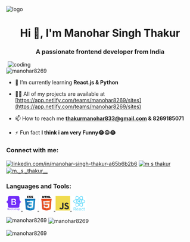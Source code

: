 ![logo](https://github.com/Manohar8269/Manohar8269/blob/main/Manohar.png)
<h1 align="center">Hi 👋, I'm Manohar Singh Thakur</h1>
<h3 align="center">A passionate frontend developer from India</h3>

<img align="right" alt="coding" width="500" src="https://media0.giphy.com/media/v1.Y2lkPTc5MGI3NjExdDF1bm9uajMxZTIwYTJ1a2Zma3NlZmNlZWRhNTJhcG1qdWl0a3BrMCZlcD12MV9pbnRlcm5hbF9naWZfYnlfaWQmY3Q9Zw/1oF1KAEYvmXBMo6uTS/giphy.gif">

<p align="left"> <img src="https://komarev.com/ghpvc/?username=manohar8269&label=Profile%20views&color=0e75b6&style=flat" alt="manohar8269" /> </p>

- 🌱 I’m currently learning **React.js & Python**

- 👨‍💻 All of my projects are available at [https://app.netlify.com/teams/manohar8269/sites](https://app.netlify.com/teams/manohar8269/sites)

- 📫 How to reach me **thakurmanohar833@gmail.com & 8269185071**

- ⚡ Fun fact **I think i am very Funny😂😒😂**

<h3 align="left">Connect with me:</h3>
<p align="left">
<a href="https://linkedin.com/in/linkedin.com/in/manohar-singh-thakur-a65b6b2b6" target="blank"><img align="center" src="https://raw.githubusercontent.com/rahuldkjain/github-profile-readme-generator/master/src/images/icons/Social/linked-in-alt.svg" alt="linkedin.com/in/manohar-singh-thakur-a65b6b2b6" height="30" width="40" /></a>
<a href="https://fb.com/m s thakur" target="blank"><img align="center" src="https://raw.githubusercontent.com/rahuldkjain/github-profile-readme-generator/master/src/images/icons/Social/facebook.svg" alt="m s thakur" height="30" width="40" /></a>
<a href="https://instagram.com/m._s._thakur__" target="blank"><img align="center" src="https://raw.githubusercontent.com/rahuldkjain/github-profile-readme-generator/master/src/images/icons/Social/instagram.svg" alt="m._s._thakur__" height="30" width="40" /></a>
</p>

<h3 align="left">Languages and Tools:</h3>
<p align="left"> <a href="https://getbootstrap.com" target="_blank" rel="noreferrer"> <img src="https://raw.githubusercontent.com/devicons/devicon/master/icons/bootstrap/bootstrap-plain-wordmark.svg" alt="bootstrap" width="40" height="40"/> </a> <a href="https://www.w3schools.com/css/" target="_blank" rel="noreferrer"> <img src="https://raw.githubusercontent.com/devicons/devicon/master/icons/css3/css3-original-wordmark.svg" alt="css3" width="40" height="40"/> </a> <a href="https://www.w3.org/html/" target="_blank" rel="noreferrer"> <img src="https://raw.githubusercontent.com/devicons/devicon/master/icons/html5/html5-original-wordmark.svg" alt="html5" width="40" height="40"/> </a> <a href="https://developer.mozilla.org/en-US/docs/Web/JavaScript" target="_blank" rel="noreferrer"> <img src="https://raw.githubusercontent.com/devicons/devicon/master/icons/javascript/javascript-original.svg" alt="javascript" width="40" height="40"/> </a> <a href="https://reactjs.org/" target="_blank" rel="noreferrer"> <img src="https://raw.githubusercontent.com/devicons/devicon/master/icons/react/react-original-wordmark.svg" alt="react" width="40" height="40"/> </a> </p>

<p><img align="left" src="https://github-readme-stats.vercel.app/api/top-langs?username=manohar8269&show_icons=true&locale=en&layout=compact" alt="manohar8269" /></p>

<p>&nbsp;<img align="center" src="https://github-readme-stats.vercel.app/api?username=manohar8269&show_icons=true&locale=en" alt="manohar8269" /></p>

<p><img align="center" src="https://github-readme-streak-stats.herokuapp.com/?user=manohar8269&" alt="manohar8269" /></p>
